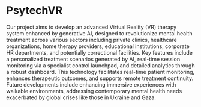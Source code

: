 # PsytechVR

Our project aims to develop an advanced Virtual Reality (VR) therapy system enhanced by generative AI, designed to revolutionize mental health treatment across various sectors including private clinics, healthcare organizations, home therapy providers, educational institutions, corporate HR departments, and potentially correctional facilities. Key features include a personalized treatment scenarios generated by AI, real-time session monitoring via a specialist control launchpad, and detailed analytics through a robust dashboard. This technology facilitates real-time patient monitoring, enhances therapeutic outcomes, and supports remote treatment continuity. Future developments include enhancing immersive experiences with walkable environments, addressing contemporary mental health needs exacerbated by global crises like those in Ukraine and Gaza.
